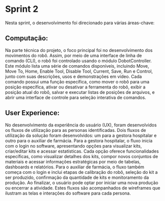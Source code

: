 # Sprint 2
Nesta sprint, o desenvolvimento foi direcionado para várias áreas-chave:

## Computação:
Na parte técnica do projeto, o foco principal foi no desenvolvimento dos movimentos do robô. Assim, por meio de uma interface de linha de comando (CLI), o robô foi controlado usando o módulo DobotController. Este módulo lista uma série de comandos disponíveis, incluindo Move, Move To, Home, Enable Tool, Disable Tool, Current, Save, Run e Control, junto com suas descrições, usos e demonstrações em vídeo. Cada comando possui uma função específica, como mover o robô para uma posição específica, ativar ou desativar a ferramenta do robô, exibir a posição atual do robô, salvar e executar listas de posições de arquivos, e abrir uma interface de controle para seleção interativa de comandos.

## User Experience:
No desenvolvimento da experiência do usuário (UX), foram desenvolvidos os fluxos de utilização para as personas identificadas. Dois fluxos de utilização da solução foram desenvolvidos: um para a gestora hospitalar e outro para o auxiliar de farmácia. Para a gestora hospitalar, o fluxo inicia com o login no software, apresentando opções para visualizar kits, criar/editar kits e acessar estatísticas. Cada opção oferece funcionalidades específicas, como visualizar detalhes dos kits, compor novos conjuntos de materiais e acessar informações estratégicas por meio de tabelas, dashboards e relatórios. Para o auxiliar de farmácia, o fluxo também começa com o login e inclui etapas de calibração do robô, seleção do kit a ser produzido, confirmação da quantidade de kits e monitoramento da produção. Ao finalizar, o usuário pode optar por iniciar uma nova produção ou encerrar a atividade. Estes fluxos são acompanhados de wireframes que ilustram as telas e interações do software para cada persona.

